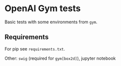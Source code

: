 # OpenAI Gym tests

Basic tests with some environments from `gym`.


## Requirements

For pip see `requirements.txt`.

Other: `swig` (required for `gym[box2d]`), jupyter notebook
